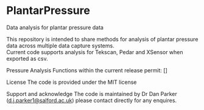 # PlantarPressure
Data analysis for plantar pressure data 

This repository is intended to share methods for analysis of plantar pressure data across multiple data capture systems.  
Current code supports analysis for Tekscan, Pedar and XSensor when exported as csv.

Pressure Analysis
Functions within the current release permit:
[]



License
The code is provided under the MIT license 

Support and acknowledge
The code is maintained by Dr Dan Parker (d.j.parker1@salford.ac.uk) please contact directly for any enquires. 
